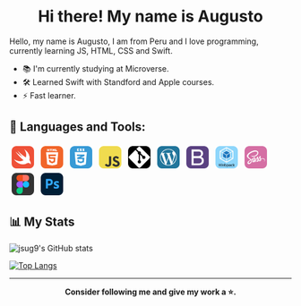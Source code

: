 <h1 align="center">Hi there! My name is Augusto</h1>

Hello, my name is Augusto, I am from Peru and I love programming, currently learning JS, HTML, CSS and Swift.

- 📚 I'm currently studying at Microverse.
- 🛠 Learned Swift with Standford and Apple courses.
- ⚡️ Fast learner.

## 🧰 Languages and Tools:
<p align="left">
<img src="./icons/Swift.png" alt="Swift" height="40" style="vertical-align:top; margin:4px">
  
<img src="./icons/HTML.png" alt="HTML" height="40" style="vertical-align:top; margin:4px">
  
<img src="./icons/CSS.png" alt="CSS" height="40" style="vertical-align:top; margin:4px">
  
<img src="./icons/JS.png" alt="Javascript" height="40" style="vertical-align:top; margin:4px">

<img src="./icons/Git.png" alt="Git" height="40" style="vertical-align:top; margin:4px">

<img src="./icons/Wordpress.png" alt="Wordpress" height="40" style="vertical-align:top; margin:4px">

<img src="./icons/Bootstrap.png" alt="Bootstrap" height="40" style="vertical-align:top; margin:4px">

<img src="./icons/Webpack.png" alt="Bootstrap" height="40" style="vertical-align:top; margin:4px">

<img src="./icons/Sass.png" alt="Sass" height="40" style="vertical-align:top; margin:4px">
	
<img src="./icons/Figma.png" alt="Figma" height="40" style="vertical-align:top; margin:4px">

<img src="./icons/Photoshop.png" alt="Photoshop" height="40" style="vertical-align:top; margin:4px">
</p>

<h2>📊 My Stats</h2>

![jsug9's GitHub stats](https://github-readme-stats.vercel.app/api?username=jsug9&show_icons=true)

[![Top Langs](https://github-readme-stats.vercel.app/api/top-langs/?username=jsug9&hide=shell,ruby&layout=compact)](https://github.com/jsug9/github-readme-stats)

<hr>

<p align="center">
	<strong>Consider following me and give my work a ⭐️.</strong>
</p>
